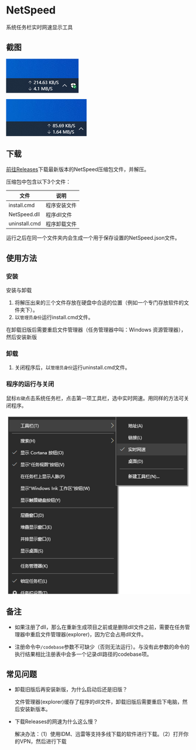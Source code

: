 # NetSpeed

系统任务栏实时网速显示工具

## 截图

![截图1](Images/image1.png)

![截图2](Images/image2.png)

## 下载

[前往Releases](https://github.com/zou-z/NetSpeed/releases)下载最新版本的NetSpeed压缩包文件，并解压。

压缩包中包含以下3个文件：

| 文件          | 说明         |
| ------------- | ------------ |
| install.cmd   | 程序安装文件 |
| NetSpeed.dll  | 程序dll文件  |
| uninstall.cmd | 程序卸载文件 |

运行之后在同一个文件夹内会生成一个用于保存设置的NetSpeed.json文件。

## 使用方法

### 安装

安装与卸载

1. 将解压出来的三个文件存放在硬盘中合适的位置（例如一个专门存放软件的文件夹下）。
2. 以`管理员身份`运行install.cmd文件。

在卸载旧版后需要重启文件管理器（任务管理器中叫：Windows 资源管理器），然后安装新版

### 卸载

1. 关闭程序后，以`管理员身份`运行uninstall.cmd文件。

### 程序的运行与关闭

鼠标`右键`点击系统任务栏，点击第一项工具栏，选中实时网速。用同样的方法可关闭程序。

![程序的运行方法](Images/image3.png)

## 备注

* 如果注册了dll，那么在重新生成项目之前或是删除dll文件之前，需要在任务管理器中重启文件管理器(explorer)，因为它会占用dll文件。

* 注册命令中`/codebase`参数不可缺少（否则无法运行）。与没有此参数的命令的执行结果相比注册表中会多一个记录dll路径的codebase项。


## 常见问题

* 卸载旧版后再安装新版，为什么启动后还是旧版？

  文件管理器(explorer)缓存了程序的dll文件，卸载旧版后需要重启下电脑，然后安装新版本。

* 下载Releases的网速为什么这么慢？
  
  解决办法：（1）使用IDM、迅雷等支持多线下载的软件进行下载。（2）打开你的VPN，然后进行下载
  
  



